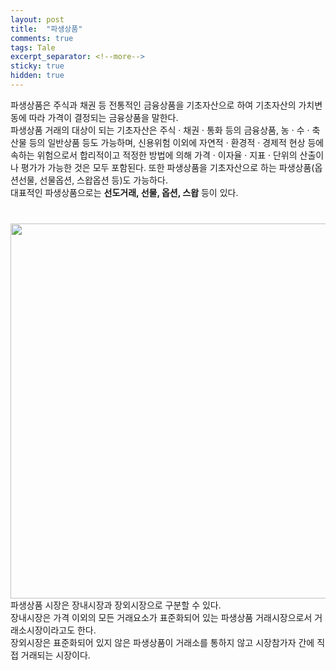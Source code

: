 ```yaml
---
layout: post
title:  "파생상품"
comments: true
tags: Tale
excerpt_separator: <!--more-->
sticky: true
hidden: true
---
```


<p>
  파생상품은 주식과 채권 등 전통적인 금융상품을 기초자산으로 하여 기초자산의 가치변동에 따라 가격이 결정되는 금융상품을 말한다.<br>
  파생상품 거래의 대상이 되는 기초자산은 주식 · 채권 · 통화 등의 금융상품, 농 · 수 · 축산물 등의 일반상품 등도 가능하며, 신용위험 이외에 자연적 · 환경적 · 경제적 현상 등에 속하는 위험으로서 합리적이고 적정한 방법에 의해 가격 · 이자율 · 지표 · 단위의 산출이나 평가가 가능한 것은 모두 포함된다. 또한 파생상품을 기초자산으로 하는 파생상품(옵션선물, 선물옵션, 스왑옵션 등)도 가능하다.<br>
  대표적인 파생상품으로는 <strong>선도거래, 선물, 옵션, 스왑</strong> 등이 있다.
</p>
<p style="margin-top:40px;">
  <img src="https://user-images.githubusercontent.com/79431837/143680649-96c6b5ea-2d8d-44b4-90a3-adb0a09be6e4.jpg" width=600px;><br>
  파생상품 시장은 장내시장과 장외시장으로 구분할 수 있다.<br>
  장내시장은 가격 이외의 모든 거래요소가 표준화되어 있는 파생상품 거래시장으로서 거래소시장이라고도 한다.<br> 
  장외시장은 표준화되어 있지 않은 파생상품이 거래소를 통하지 않고 시장참가자 간에 직접 거래되는 시장이다.
</p>
